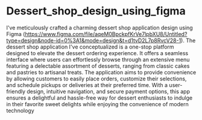 # Dessert_shop_design_using_figma

I've meticulously crafted a charming dessert shop application design using Figma (https://www.figma.com/file/aqeM0BpckpfKrVe7lpbXU8/Untitled?type=design&node-id=0%3A1&mode=design&t=d1tvD2L7p8RvcV28-1). 
The dessert shop application I've conceptualized is a one-stop platform designed to elevate the dessert ordering experience. It offers a seamless interface where users can effortlessly browse through an extensive menu featuring a delectable assortment of desserts, ranging from classic cakes and pastries to artisanal treats. The application aims to provide convenience by allowing customers to easily place orders, customize their selections, and schedule pickups or deliveries at their preferred time. With a user-friendly design, intuitive navigation, and secure payment options, this app ensures a delightful and hassle-free way for dessert enthusiasts to indulge in their favorite sweet delights while enjoying the convenience of modern technology
